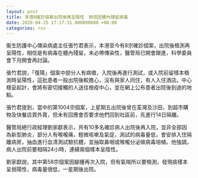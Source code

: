 ```yaml
---
layout: post
title: 本港8確診個案出院後再呈陽性　相信因體內殘留病毒
date: 2020-04-25 17:17:31.000000000 +08:00
categories: rss
---
```


衞生防護中心傳染病處主任張竹君表示，本港至今有8宗確診個案，出院後檢測再呈陽性，相信是有病毒在體內殘留，未必帶傳染性，醫管局已開會跟進，科學委員會下月開會再討論。

張竹君說，「復陽」個案中部分人有病徵，入院後再進行測試，或入院前留樣本檢測時呈陽性，這批患者一般出院後較擔心，沒有與家人同住，有人入住酒店。中心穩妥起計，會將有密切接觸的人送往檢疫中心，並在網上公布患者出院後到過的地點。

張竹君提到，當中的第1004宗個案，上星期五出院後曾在荃灣及沙田，到超市購物及快餐店買外賣，但未有回應會否要求他們回到社區前，先進行14日隔離。

醫管局總行政經理劉家獻表示，共有10多名確診病人出院後再入院，並非全部因為新型肺炎，部分人有喉嚨痛，輕微咳嗽及氣促，測試的病毒量低，會安排入住隔離病房，抽血進行血清測試驗抗體，並抽取鼻咽或喉嚨分泌做病毒培植。他強調，病人出院前要相隔24小時，連續兩個樣本呈陰性。

劉家獻說，其中第58宗個案因腳腫再次入院，但有氣喘所以要檢測，發現痰樣本呈弱陽性，病毒量很低，一星期後出院。

